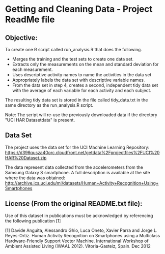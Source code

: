 # Getting and Cleaning Data - Project ReadMe file

## Objective:

To create one R script called run_analysis.R that does the following.

* Merges the training and the test sets to create one data set.
* Extracts only the measurements on the mean and standard deviation for each measurement.
* Uses descriptive activity names to name the activities in the data set
* Appropriately labels the data set with descriptive variable names.
* From the data set in step 4, creates a second, independent tidy data set with the average of each variable for each activity and each subject.

The resulting tidy data set is stored in the file called tidy_data.txt in the same directory as the run_analysis.R script.

Note: The script will re-use the previously downloaded data if the directory "UCI HAR Datasetdata" is present.

## Data Set
The project uses the data set for the UCI Machine Learning Repository:
https://d396qusza40orc.cloudfront.net/getdata%2Fprojectfiles%2FUCI%20HAR%20Dataset.zip

The data  represent data collected from the accelerometers from the Samsung Galaxy S smartphone. A full description is available at the site where the data was obtained:
http://archive.ics.uci.edu/ml/datasets/Human+Activity+Recognition+Using+Smartphones

## License (From the original README.txt file):
Use of this dataset in publications must be acknowledged by referencing the following publication [1] 

[1] Davide Anguita, Alessandro Ghio, Luca Oneto, Xavier Parra and Jorge L. Reyes-Ortiz. Human Activity Recognition on Smartphones using a Multiclass Hardware-Friendly Support Vector Machine. International Workshop of Ambient Assisted Living (IWAAL 2012). Vitoria-Gasteiz, Spain. Dec 2012


